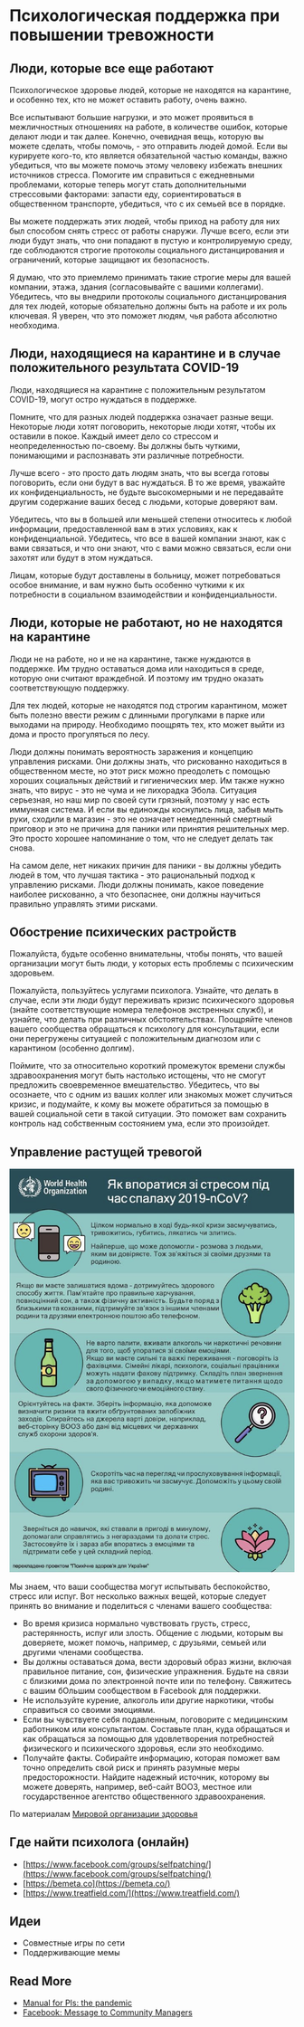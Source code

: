 # Психологическая поддержка при повышении тревожности

## Люди, которые все еще работают

Психологическое здоровье людей, которые не находятся на карантине, и особенно тех, кто не может оставить работу, очень важно. 

Все испытывают большие нагрузки, и это может проявиться в межличностных отношениях на работе, в количестве ошибок, которые делают люди и так далее.  Конечно, очевидная вещь, которую вы можете сделать, чтобы помочь, - это отправить людей домой. Если вы курируете кого-то, кто является обязательной частью команды, важно убедиться, что вы можете помочь этому человеку избежать внешних источников стресса. Помогите им справиться с ежедневными проблемами, которые теперь могут стать дополнительными стрессовыми факторами: запасти еду, сориентироваться в общественном транспорте, убедиться, что с их семьей все в порядке. 

Вы можете поддержать этих людей, чтобы приход на работу для них был способом снять стресс от работы снаружи. Лучше всего, если эти люди будут знать, что они попадают в пустую и контролируемую среду, где соблюдаются строгие протоколы социального дистанцирования и ограничений, которые защищают их безопасность. 

Я думаю, что это  приемлемо принимать такие строгие меры для вашей компании, этажа, здания \(согласовывайте с вашими коллегами\). Убедитесь, что вы внедрили протоколы социального дистанцирования для тех людей, которые обязательно должны быть на работе и их роль ключевая. Я уверен, что это поможет людям, чья работа абсолютно необходима.

## Люди, находящиеся на карантине и в случае положительного результата COVID-19

Люди, находящиеся на карантине с положительным результатом COVID-19,  могут остро нуждаться в поддержке. 

Помните, что для разных людей поддержка означает разные вещи. Некоторые люди хотят поговорить, некоторые люди хотят, чтобы их  оставили в покое. Каждый имеет дело со стрессом и неопределенностью по-своему. Вы должны быть чуткими, понимающими и распознавать эти различные потребности. 

Лучше всего -  это просто дать людям знать, что вы всегда готовы поговорить, если они будут в вас нуждаться. В то же время, уважайте их конфиденциальность, не будьте высокомерными и не передавайте другим содержание ваших бесед с людьми, которые доверяют вам.

Убедитесь, что вы в большей или меньшей степени относитесь к любой информации, предоставленной вам в этих условиях, как к конфиденциальной. Убедитесь, что все в вашей компании знают, как с вами связаться, и что они знают, что с вами можно связаться, если они захотят или будут в этом нуждаться. 

Лицам, которые будут доставлены в больницу, может потребоваться особое  внимание, и вам нужно быть особенно чуткими к их потребности в социальном взаимодействии  и конфиденциальности.

## Люди, которые не работают, но не находятся на карантине

Люди не на работе, но и не на карантине, также нуждаются в поддержке. Им трудно оставаться дома или находиться в среде, которую они считают враждебной. И поэтому им трудно оказать соответствующую поддержку. 

Для тех людей, которые не находятся под строгим карантином, может быть полезно ввести режим с длинными прогулками в парке или выходами на природу. Необходимо поощрять тех, кто может выйти из дома и просто прогуляться по лесу. 

Люди должны понимать вероятность заражения и концепцию управления рисками. Они должны знать, что рискованно находиться в общественном месте, но этот риск можно преодолеть с помощью хороших социальных действий и гигиенических мер. Им также нужно знать, что вирус - это не чума и не лихорадка Эбола. Ситуация серьезная, но наш мир по своей сути грязный, поэтому у нас есть иммунная система. И если вы единожды  коснулись лица, забыв мыть руки, сходили в магазин - это не означает немедленный смертный приговор и это не причина для паники или принятия решительных мер. Это просто хорошее напоминание о том, что не следует делать так снова. 

На самом деле, нет никаких причин для паники - вы должны убедить людей в том, что лучшая тактика - это рациональный подход к управлению рисками. Люди должны понимать, какое поведение наиболее рискованно, а что безопаснее, они должны научиться правильно управлять этими рисками.

## Обострение психических растройств

Пожалуйста, будьте особенно внимательны, чтобы понять, что вашей организации могут быть люди, у  которых есть проблемы с психическим здоровьем. 

Пожалуйста, пользуйтесь услугами психолога. Узнайте, что делать в случае, если эти люди будут переживать кризис психического здоровья \(знайте соответствующие номера телефонов экстренных служб\), и узнайте, что делать при различных обстоятельствах. Поощряйте членов вашего сообщества обращаться к психологу для консультации, если они перегружены ситуацией с положительным диагнозом или с карантином \(особенно долгим\). 

Поймите, что за относительно короткий промежуток времени службы здравоохранения могут быть настолько истощены, что не смогут предложить своевременное вмешательство. Убедитесь, что вы осознаете, что с одним из ваших коллег или знакомых может случиться кризис, и подумайте, к кому вы можете обратиться за помощью в вашей социальной сети в такой ситуации. Это поможет вам сохранить контроль над собственным состоянием ума, если это произойдет.

## Управление растущей тревогой

![](.gitbook/assets/image%20%282%29.png)

Мы знаем, что ваши сообщества могут испытывать беспокойство, стресс или испуг. Вот несколько важных вещей, которые следует принять во внимание и поделиться с членами вашего сообщества:

* Во время кризиса нормально чувствовать грусть, стресс, растерянность, испуг или злость. Общение с людьми, которым вы доверяете, может помочь, например, с друзьями, семьей или другими членами сообщества.
* Вы должны оставаться дома, вести здоровый образ жизни, включая правильное питание, сон, физические упражнения. Будьте на связи с близкими дома по электронной почте или по телефону. Свяжитесь с вашим бОльшим сообществом в  Facebook для поддержки.
* Не используйте курение, алкоголь или другие наркотики, чтобы справиться со своими эмоциями.
* Если вы чувствуете себя подавленным, поговорите с медицинским работником или консультантом. Составьте план, куда обращаться и как обращаться за помощью для удовлетворения потребностей физического и психического здоровья, если это необходимо.
* Получайте факты. Собирайте информацию, которая поможет вам точно определить свой риск и принять разумные меры предосторожности. Найдите надежный источник, которому вы можете доверять, например, веб-сайт ВООЗ,  местное или государственное агентство общественного здравоохранения.

По материалам [Мировой организации здоровья](https://www.epi-win.com/all-resources/coping-with-stress-during-the-covid-19-outbreak?fbclid=IwAR3tvREa9NOt0zWswh9aReawfbRsrpiXje0y7oRMx4ZlNySRD-da3ScO-88)

## Где найти психолога \(онлайн\)

* [https://www.facebook.com/groups/selfpatching/](https://www.facebook.com/groups/selfpatching/)
* [https://bemeta.co](https://bemeta.co/)
* [https://www.treatfield.com/](https://www.treatfield.com/)

## Идеи

* Совместные игры по сети
* Поддерживающие мемы

## Read More

* [Manual for PIs: the pandemic](https://docs.google.com/document/d/1X9QS8CCJ_oVxIaX_ChOzlrgfz_CY2xGipwgSFhyVfME/mobilebasic?usp=gmail_thread)
* [Facebook: Message to Community Managers](https://www.facebook.com/community/whats-new/communities-health-information-coronavirus/)

